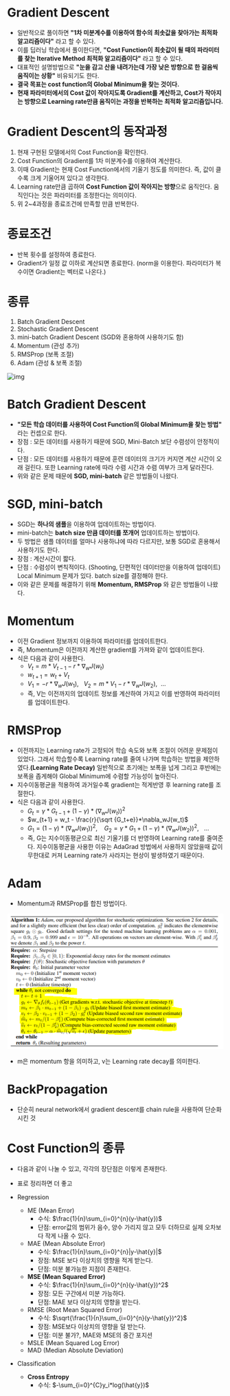 # Gradient Descent

- 일반적으로 풀이하면 **"1차 미분계수를 이용하여 함수의 최솟값을 찾아가는 최적화 알고리즘이다"** 라고 할 수 있다.
- 이를 딥러닝 학습에서 풀이한다면, **"Cost Function이 최솟값이 될 때의 파라미터를 찾는 Iterative Method 최적화 알고리즘이다"** 라고 할 수 있다.
- 대표적인 설명방법으로 **"눈을 감고 산을 내려가는데 가장 낮은 방향으로 한 걸음씩 움직이는 상황"** 비유되기도 한다.
- **결국 목표는 cost function의 Global Minimum을 찾는 것이다.**
- **현재 파라미터에서의 Cost 값이 작아지도록 Gradient를 계산하고, Cost가 작아지는 방향으로 Learning rate만큼 움직이는 과정을 반복하는 최적화 알고리즘입니다.**

# Gradient Descent의 동작과정

1. 현재 구현된 모델에서의 Cost Function을 확인한다.
2. Cost Function의 Gradient를 1차 미분계수를 이용하여 계산한다.
3. 이때 Gradient는 현재 Cost Function에서의 기울기 정도를 의미한다. 즉, 값이 클수록 크게 기울어져 있다고 생각한다.
4. Learning rate만큼 곱하여 **Cost Function 값이 작아지는 방향**으로 움직인다. 움직인다는 것은 파라미터를 조정한다는 의미이다.
5. 위 2~4과정을 종료조건에 만족할 만큼 반복한다.

# 종료조건

- 반복 횟수를 설정하여 종료한다.
- Gradient가 일정 값 이하로 계산되면 종료한다. (norm을 이용한다. 파라미터가 복수이면 Gradient는 벡터로 나온다.)

# 종류

1. Batch Gradient Descent
2. Stochastic Gradient Descent
3. mini-batch Gradient Descent (SGD와 혼용하여 사용하기도 함)
4. Momentum (관성 추가)
5. RMSProp (보폭 조절)
6. Adam (관성 & 보폭 조절)

![img](https://blog.kakaocdn.net/dn/ot87x/btq5Nb9BcXp/0zglSeGqmV8qam2fMZDn81/img.jpg)

# Batch Gradient Descent

- **"모든 학습 데이터를 사용하여 Cost Function의 Global Minimum을 찾는 방법"** 라는 컨셉으로 한다.
- 장점 : 모든 데이터를 사용하기 때문에 SGD, Mini-Batch 보단 수렴성이 안정적이다.
- 단점 : 모든 데이터를 사용하기 때문에 훈련 데이터의 크기가 커지면 계산 시간이 오래 걸린다. 또한 Learning rate에 따라 수렴 시간과 수렴 여부가 크게 달라진다.
- 위와 같은 문제 때문에 **SGD, mini-batch** 같은 방법들이 나왔다.

# SGD, mini-batch

- SGD는 **하나의 샘플**을 이용하여 업데이트하는 방법이다.
- mini-batch는 **batch size 만큼 데이터를 쪼개어** 업데이트하는 방법이다.
- 두 방법은 샘플 데이터를 얼마나 사용하냐에 따라 다르지만, 보통 SGD로 혼용해서 사용하기도 한다.
- 장점 : 계산시간이 짧다.
- 단점 : 수렴성이 변칙적이다. (Shooting, 단편적인 데이터만을 이용하여 업데이트) Local Minimum 문제가 있다. batch size를 결정해야 한다.
- 이와 같은 문제를 해결하기 위해 **Momentum, RMSProp** 와 같은 방법들이 나왔다.

# Momentum

- 이전 Gradient 정보까지 이용하여 파라미터를 업데이트한다.
- 즉, Momentum은 이전까지 계산한 gradient를 가져와 같이 업데이트한다.
- 식은 다음과 같이 사용한다.
  - $V_t = m * V_{t-1} - r*\nabla_w J(w_t)$
  - $w_{t+1} = w_t + V_t$
  - $V_1 = -r*\nabla_wJ(w_1), \ \  \ V_2 = m*V_1-r*\nabla_wJ(w_2) , \ \ ...$
  - 즉, V는 이전까지의 업데이트 정보를 계산하여 가지고 이를 반영하여 파라미터를 업데이트한다.

# RMSProp

- 이전까지는 Learning rate가 고정되어 학습 속도와 보폭 조절이 어려운 문제점이 있었다. 그래서 학습할수록 Learning rate를 줄여 나가며 학습하는 방법을 제안하였다.**(Learning Rate Decay)** 일반적으로 초기에는 보폭을 넙게 그리고 후반에는 보폭을 좁게해야 Global Minimum에 수렴할 가능성이 높아진다.
- 지수이동평균을 적용하여 과거일수록 gradient는 적게반영 후 learning rate를 조절한다.
- 식은 다음과 같이 사용한다.
  - $G_t = \gamma * G_{t-1} + (1 - \gamma) * (\nabla_wJ(w_t))^2$
  - $w_{t+1} = w_t - \frac{r}{\sqrt {G_t+e}}*\nabla_wJ(w_t)$
  - $G_1 = (1-\gamma)*(\nabla_wJ(w_1))^2, \ \ \ \ G_2 = \gamma * G_1+ (1-\gamma)*(\nabla_wJ(w_2))^2, \ \ \ ...$
  - 즉, G는 지수이동평균으로 최신 기울기를 더 반영하여 Learning rate를 줄여준다. 지수이동평균을 사용한 이유는 AdaGrad 방법에서 사용하지 않았을때 값이 무한대로 커져 Learning rate가 사라지는 현상이 발생하였기 때문이다.

# Adam

- Momentum과 RMSProp를 합친 방법이다.

![캡처](../images/캡처.PNG)

- m은 momentum 항을 의미하고, v는 Learning rate decay를 의미한다.

# BackPropagation

- 단순히 neural network에서 gradient descent를 chain rule을 사용하여 단순화 시킨 것

# Cost Function의 종류

- 다음과 같이 나눌 수 있고, 각각의 장단점은 이렇게 존재한다.
- 표로 정리하면 더 좋고
- Regression
  - ME (Mean Error)
    - 수식: $\frac{1}{n}\sum_{i=0}^{n}(y-\hat{y})$
    - 단점: error값의 범위가 음수, 양수 가리지 않고 모두 더하므로 실제 오차보다 작게 나올 수 있다.
  - MAE (Mean Absolute Error)
    - 수식: $\frac{1}{n}\sum_{i=0}^{n}|y-\hat{y}|$
    - 장점: MSE 보다 이상치의 영향을 적게 받는다.
    - 단점: 미분 불가능한 지점이 존재한다.
  - **MSE (Mean Squared Error)**
    - 수식: $\frac{1}{n}\sum_{i=0}^{n}(y-\hat{y})^2$
    - 장점: 모든 구간에서 미분 가능하다.
    - 단점: MAE 보다 이상치의 영향을 받는다.
  - RMSE (Root Mean Squared Error)
    - 수식: $\sqrt{\frac{1}{n}\sum_{i=0}^{n}(y-\hat{y})^2}$
    - 장점: MSE보다 이상치의 영향을 덜 받는다.
    - 단점: 미분 불가?, MAE와 MSE의 중간 포지션
  - MSLE (Mean Squared Log Error)
  - MAD (Median Absolute Deviation)

- Classification
  - **Cross Entropy**
    - 수식: $-\sum_{i=0}^{C}y_i*log(\hat{y})$
